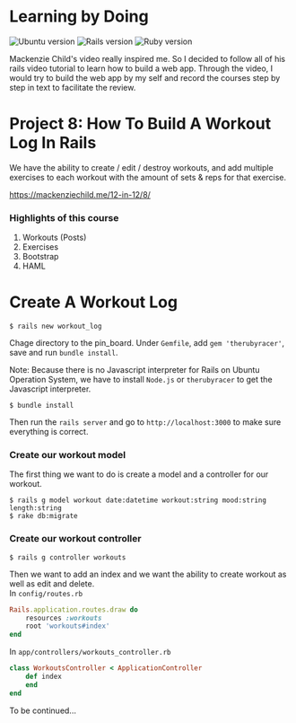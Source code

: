 # Learning by Doing 

![Ubuntu version](https://img.shields.io/badge/Ubuntu-16.04%20LTS-orange.svg)
![Rails version](https://img.shields.io/badge/Rails-v5.0.0-blue.svg)
![Ruby version](https://img.shields.io/badge/Ruby-v2.3.1p112-red.svg)

Mackenzie Child's video really inspired me. So I decided to follow all of his rails video tutorial to learn how to build a web app. Through the video, I would try to build the web app by my self and record the courses step by step in text to facilitate the review.


# Project 8: How To Build A Workout Log In Rails       
We have the ability to create / edit / destroy workouts, and add multiple exercises to each workout with the amount of sets & reps for that exercise.


https://mackenziechild.me/12-in-12/8/      


### Highlights of this course
1. Workouts (Posts)
2. Exercises
3. Bootstrap
4. HAML


# Create A Workout Log
```console
$ rails new workout_log
```

Chage directory to the pin_board. Under `Gemfile`, add `gem 'therubyracer'`, save and run `bundle install`.      

Note: 
Because there is no Javascript interpreter for Rails on Ubuntu Operation System, we have to install `Node.js` or `therubyracer` to get the Javascript interpreter.

```console
$ bundle install
```

Then run the `rails server` and go to `http://localhost:3000` to make sure everything is correct.       

### Create our workout model
The first thing we want to do is create a model and a controller for our workout.       
```console
$ rails g model workout date:datetime workout:string mood:string length:string
$ rake db:migrate
```


### Create our workout controller
```console
$ rails g controller workouts
```


Then we want to add an index and we want the ability to create workout as well as edit and delete.      
In `config/routes.rb`
```ruby
Rails.application.routes.draw do
	resources :workouts
	root 'workouts#index'
end
```

In `app/controllers/workouts_controller.rb`
```ruby
class WorkoutsController < ApplicationController
	def index
	end
end
```



To be continued...